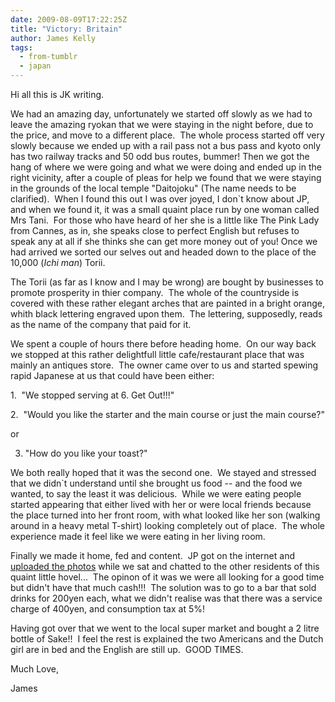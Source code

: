```yaml
---
date: 2009-08-09T17:22:25Z
title: "Victory: Britain"
author: James Kelly
tags:
  - from-tumblr
  - japan
---
```


Hi all this is JK writing.

We had an amazing day, unfortunately we started off slowly as we had to leave the amazing ryokan that we were staying in the night before, due to the price, and move to a different place.  The whole process started off very slowly because we ended up with a rail pass not a bus pass and kyoto only has two railway tracks and 50 odd bus routes, bummer! Then we got the hang of where we were going and what we were doing and ended up in the right vicinity, after a couple of pleas for help we found that we were staying in the grounds of the local temple "Daitojoku" (The name needs to be clarified).  When I found this out I was over joyed, I don`t know about JP, and when we found it, it was a small quaint place run by one woman called Mrs Tani.  For those who have heard of her she is a little like The Pink Lady from Cannes, as in, she speaks close to perfect English but refuses to speak any at all if she thinks she can get more money out of you! Once we had arrived we sorted our selves out and headed down to the place of the 10,000 (_Ichi man_) Torii.

The Torii (as far as I know and I may be wrong) are bought by businesses to promote prosperity in thier company.  The whole of the countryside is covered with these rather elegant arches that are painted in a bright orange, whith black lettering engraved upon them.  The lettering, supposedly, reads as the name of the company that paid for it.

We spent a couple of hours there before heading home.  On our way back we stopped at this rather delightfull little cafe/restaurant place that was mainly an antiques store.  The owner came over to us and started spewing rapid Japanese at us that could have been either:

1.  "We stopped serving at 6. Get Out!!!"

2.  "Would you like the starter and the main course or just the main course?"

or

3. "How do you like your toast?"

We both really hoped that it was the second one.  We stayed and stressed that we didn`t understand until she brought us food -- and the food we wanted, to say the least it was delicious.  While we were eating people started appearing that either lived with her or were local friends because the place turned into her front room, with what looked like her son (walking around in a heavy metal T-shirt) looking completely out of place.  The whole experience made it feel like we were eating in her living room.

Finally we made it home, fed and content.  JP got on the internet and [uploaded the photos](http://flickr.com/photos/jphastings) while we sat and chatted to the other residents of this quaint little hovel...  The opinon of it was we were all looking for a good time but didn't have that much cash!!!  The solution was to go to a bar that sold drinks for 200yen each, what we didn't realise was that there was a service charge of 400yen, and consumption tax at 5%!

Having got over that we went to the local super market and bought a 2 litre bottle of Sake!!  I feel the rest is explained the two Americans and the Dutch girl are in bed and the English are still up.  GOOD TIMES.

Much Love,

James

